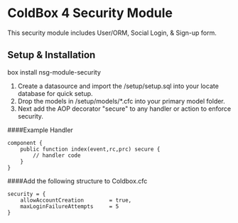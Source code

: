 ColdBox 4 Security Module
================

This security module includes User/ORM, Social Login, & Sign-up form.

Setup & Installation
---------------------

box install nsg-module-security

1.  Create a datasource and import the /setup/setup.sql into your locate database for quick setup.
2.  Drop the models in /setup/models/*.cfc into your primary model folder.
3.  Next add the AOP decorator "secure" to any handler or action to enforce security.

####Example Handler
    
    component {
        public function index(event,rc,prc) secure {
            // handler code
        }
    }

####Add the following structure to Coldbox.cfc

    security = {
        allowAccountCreation        = true,
        maxLoginFailureAttempts     = 5
    }
